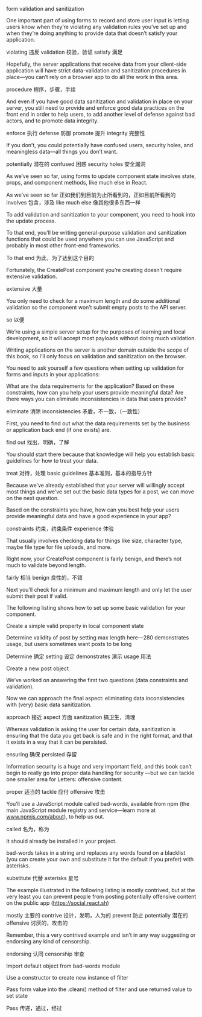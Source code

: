 form validation and sanitization

One important part of using forms to record and store user input 
is letting 
users know 
when they’re violating any validation rules you’ve set up 
and when they’re doing anything to provide data that doesn’t satisfy your application.

violating 违反
validation 校验，验证
satisfy 满足

Hopefully, 
the server applications that receive data from your client-side application 
will have strict data-validation and sanitization procedures in place—you can’t rely on a browser app to do all the work in this area.

procedure 程序，步骤，手续

And even if you have good data sanitization and validation in place on your server,
you still need to provide and enforce good data practices on the front end in order to help users, 
to add another level of defense against bad actors, 
and to promote data integrity. 

enforce 执行
defense 防御
promote 提升
integrity 完整性

If you don’t, you could potentially have confused users, security holes, and meaningless data—all things you don’t want.

potentially 潜在的
confused 困惑
security holes 安全漏洞

As we’ve seen so far, 
using forms to update component state 
involves 
state, props, and component methods, 
like much else in React.

As we’ve seen so far 正如我们到目前为止所看到的，正如目前所看到的
involves 包含，涉及
like much else 像其他很多东西一样

To add validation and sanitization to your component, you need to hook into the update process.

To that end, 
you’ll be writing general-purpose validation and sanitization functions 
that could be used anywhere 
you can use JavaScript 
and probably in most other front-end frameworks.

To that end 为此，为了达到这个目的

Fortunately, the CreatePost component you’re creating doesn’t require extensive validation. 

extensive 大量

You only need to check for a maximum length 
and do some additional validation 
so the component won’t submit empty posts to the API server.

so 以便

We’re using a simple server setup for the purposes of learning and local development, 
so it will accept most payloads without doing much validation.

Writing applications on the server is another domain outside the scope of this book, so I’ll only focus on validation and sanitization on the browser.

You need to ask yourself a few questions when setting up validation for forms and inputs in your applications:

What are the data requirements for the application?
Based on these constraints, how can you help your users provide meaningful data?
Are there ways you can eliminate inconsistencies in data that users provide?

eliminate 消除
inconsistencies 矛盾，不一致，（一致性）

First, you need to find out 
what the data requirements 
set by the business or application back end (if one exists) 
are. 

find out 找出，明确，了解

You should start there 
because that knowledge will help you 
establish 
basic guidelines 
for how to treat your data. 

treat 对待，处理
basic guidelines 基本准则，基本的指导方针

Because we’ve already established 
that your server will willingly accept most things 
and we’ve set out the basic data types for a post, 
we can move on the next question.

Based on the constraints you have, 
how can you best help your users provide meaningful data and have a good experience in your app?

constraints 约束，约束条件
experience 体验

That usually involves checking data for things like size, character type, maybe file type for file uploads, and more. 

Right now, your CreatePost component is fairly benign, and there’s not much to validate beyond length. 

fairly 相当
benign 良性的，不错

Next you’ll check for a minimum and maximum length and only let the user submit their post if valid. 

The following listing shows how to set up some basic validation for your component.

Create a simple valid property in local component state

Determine validity of post by setting max length here—280 demonstrates usage, but users sometimes want posts to be long

Determine 确定
setting 设定
demonstrates 演示
usage 用法

Create a new post object

We’ve worked on answering the first two questions (data constraints and validation).

Now we can approach the final aspect: eliminating data inconsistencies with (very) basic data sanitization. 

approach 接近
aspect 方面
sanitization 搞卫生，清理

Whereas validation is asking the user for certain data, 
sanitization is ensuring that the data you get back is safe and in the right format, 
and that it exists in a way that it can be persisted.

ensuring 确保
persisted 存留

Information security is a huge and very important field, 
and this book can’t begin to really go into proper data handling for security
—but we can tackle one smaller area for Letters: 
offensive content.

proper 适当的
tackle 应付
offensive 攻击

You’ll use a JavaScript module called bad-words, 
available from npm 
(the main JavaScript module registry and service—learn more at www.npmjs.com/about), 
to help us out. 

called 名为，称为

It should already be installed in your project. 

bad-words takes in a string and replaces any words found on a blacklist 
(you can create your own and substitute it for the default if you prefer) 
with asterisks.

substitute 代替
asterisks 星号

The example illustrated in the following listing is mostly contrived, 
but at the very least you can prevent people from posting potentially offensive content on the public app (https://social.react.sh)

mostly 主要的
contrive 设计，发明，人为的
prevent 防止
potentially 潜在的
offensive 讨厌的，攻击的

Remember, this a very contrived example and isn’t in any way suggesting or endorsing any kind of censorship.

endorsing 认同
censorship 审查

Import default object from bad-words module

Use a constructor to create new instance of filter

Pass form value into the .clean() method of filter and use returned value to set state

Pass 传递，通过，经过



